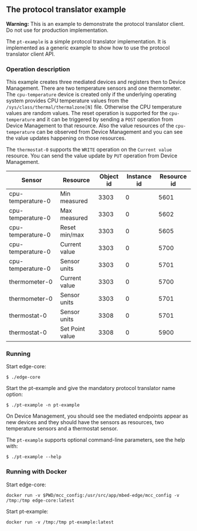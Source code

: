 ## The protocol translator example

<span class="warnings">**Warning:** This is an example to demonstrate the protocol
translator client. Do not use for production implementation.</span>

The `pt-example` is a simple protocol translator implementation. It is
implemented as a generic example to show how to use the protocol translator
client API.

### Operation description

This example creates three mediated devices and registers then to
Device Management. There are two temperature sensors and one thermometer. The
`cpu-temperature` device is created only if the underlying operating system
provides CPU temperature values from the `/sys/class/thermal/thermalzone[N]` file.
Otherwise the CPU temperature values are random values.
The reset operation is supported for the `cpu-temperature` and it can be
triggered by sending a `POST` operation from Device Management to that resource. Also
the value resources of the `cpu-temperature` can be observed from Device Management
and you can see the value updates happening on those resources.

The `thermostat-0` supports the `WRITE` operation on the `Current value`
resource. You can send the value update by `PUT` operation from Device Management.

| Sensor            | Resource        | Object id | Instance id | Resource id |
|-------------------|-----------------|-----------|-------------|-------------|
| cpu-temperature-0 | Min measured    | 3303      | 0           | 5601        |
| cpu-temperature-0 | Max measured    | 3303      | 0           | 5602        |
| cpu-temperature-0 | Reset min/max   | 3303      | 0           | 5605        |
| cpu-temperature-0 | Current value   | 3303      | 0           | 5700        |
| cpu-temperature-0 | Sensor units    | 3303      | 0           | 5701        |
| thermometer-0     | Current value   | 3303      | 0           | 5700        |
| thermometer-0     | Sensor units    | 3303      | 0           | 5701        |
| thermostat-0      | Sensor units    | 3308      | 0           | 5701        |
| thermostat-0      | Set Point value | 3308      | 0           | 5900        |

### Running

Start edge-core:

```
$ ./edge-core
```

Start the pt-example and give the mandatory protocol translator name option:

```
$ ./pt-example -n pt-example
```

On Device Management, you should see the mediated endpoints appear as new devices and
they should have the sensors as resources, two temperature sensors and
a thermostat sensor.

The `pt-example` supports optional command-line parameters, see the help with:

```
$ ./pt-example --help
```

### Running with Docker

Start edge-core:
```
docker run -v $PWD/mcc_config:/usr/src/app/mbed-edge/mcc_config -v /tmp:/tmp edge-core:latest
```

Start pt-example:
```
docker run -v /tmp:/tmp pt-example:latest
```
